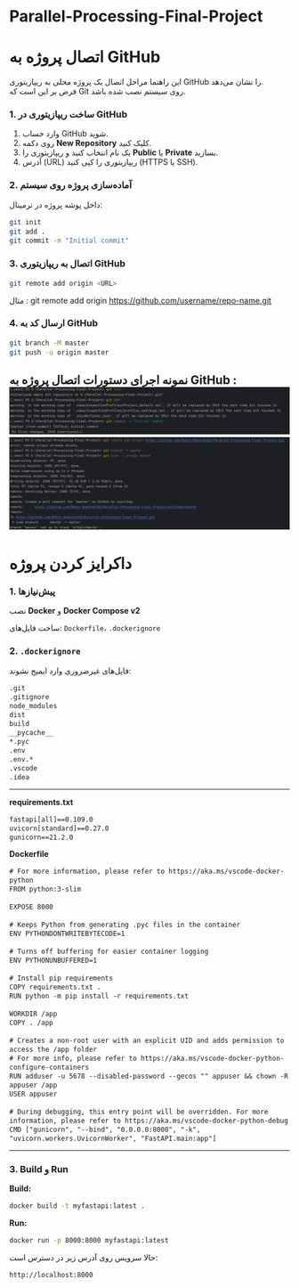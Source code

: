 # Parallel-Processing-Final-Project


# اتصال پروژه به GitHub

این راهنما مراحل اتصال یک پروژه محلی به ریپازیتوری GitHub را نشان می‌دهد.  
فرض بر این است که Git روی سیستم نصب شده باشد.

### 1. ساخت ریپازیتوری در GitHub

1. وارد حساب GitHub شوید.
2. روی دکمه **New Repository** کلیک کنید.
3. یک نام انتخاب کنید و ریپازیتوری را **Public** یا **Private** بسازید.
4. آدرس (URL) ریپازیتوری را کپی کنید (HTTPS یا SSH).


### 2. آماده‌سازی پروژه روی سیستم

داخل پوشه پروژه در ترمینال:

```bash
git init
git add .
git commit -m "Initial commit"

```



### 3. اتصال به ریپازیتوری GitHub
```bash
git remote add origin <URL>
```
مثال :
git remote add origin https://github.com/username/repo-name.git

### 4. ارسال کد به GitHub

```bash
git branch -M master
git push -u origin master
```

نمونه اجرای دستورات اتصال پروژه به GitHub :
![Github connection](images/github1.png)
![Github connection](images/github2.png)
---


# داکرایز کردن پروژه
### 1. پیش‌نیازها

نصب **Docker** و **Docker Compose v2**

ساخت فایل‌های: `Dockerfile`، `.dockerignore`


### 2. `.dockerignore`

فایل‌های غیرضروری وارد ایمیج نشوند:

```
.git
.gitignore
node_modules
dist
build
__pycache__
*.pyc
.env
.env.*
.vscode
.idea
```

---


**requirements.txt**
```
fastapi[all]==0.109.0
uvicorn[standard]==0.27.0
gunicorn==21.2.0
```

**Dockerfile**
```
# For more information, please refer to https://aka.ms/vscode-docker-python
FROM python:3-slim

EXPOSE 8000

# Keeps Python from generating .pyc files in the container
ENV PYTHONDONTWRITEBYTECODE=1

# Turns off buffering for easier container logging
ENV PYTHONUNBUFFERED=1

# Install pip requirements
COPY requirements.txt .
RUN python -m pip install -r requirements.txt

WORKDIR /app
COPY . /app

# Creates a non-root user with an explicit UID and adds permission to access the /app folder
# For more info, please refer to https://aka.ms/vscode-docker-python-configure-containers
RUN adduser -u 5678 --disabled-password --gecos "" appuser && chown -R appuser /app
USER appuser

# During debugging, this entry point will be overridden. For more information, please refer to https://aka.ms/vscode-docker-python-debug
CMD ["gunicorn", "--bind", "0.0.0.0:8000", "-k", "uvicorn.workers.UvicornWorker", "FastAPI.main:app"]

```
---

### 3. Build و Run

**Build:**
```bash
docker build -t myfastapi:latest .
```

**Run:**
```bash
docker run -p 8000:8000 myfastapi:latest
```

حالا سرویس روی آدرس زیر در دسترس است:
```
http://localhost:8000
```

